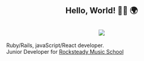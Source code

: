 <h2 align="center">Hello, World! 👋🏼 🌍</h2>

<h2 align="center"><img src="https://media.giphy.com/media/hzrvwvnbgIV6E/giphy.gif" /></h2>

Ruby/Rails, javaScript/React developer.</br>
Junior Developer for <a href="https://www.rocksteadymusicschool.com" target="_blank">Rocksteady Music School</a>

